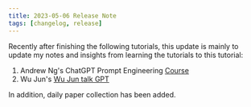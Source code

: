 ```yaml
---
title: 2023-05-06 Release Note
tags: [changelog, release]
---
```


Recently after finishing the following tutorials, this update is mainly to update my notes and insights from learning the tutorials to this tutorial:

1. Andrew Ng's ChatGPT Prompt Engineering [Course](https://www.deeplearning.ai/short-courses/chatgpt-prompt-engineering-for-developers/)
2. Wu Jun's [Wu Jun talk GPT](https://www.dedao.cn/course/detail?id=ElLD8OrepAxVvGMsqgJ2oybGdmBnvM)

In addition, daily paper collection has been added.
